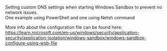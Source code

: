 Setting custom DNS settings when starting Windows Sandbox to prevent no network issues.   
One example using PowerShell and one using Netsh command  

More info about the configuration file can be found here:  
https://learn.microsoft.com/en-us/windows/security/application-security/application-isolation/windows-sandbox/windows-sandbox-configure-using-wsb-file

